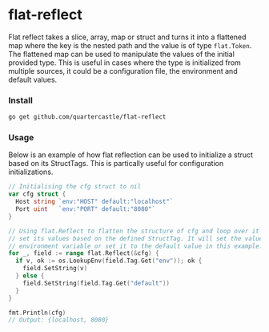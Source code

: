 # flat-reflect

Flat reflect takes a slice, array, map or struct and turns it into a flattened map
where the key is the nested path and the value is of type `flat.Token`.
The flattened map can be used to manipulate the values of the initial provided type.
This is useful in cases where the type is initialized from multiple sources,
it could be a configuration file, the environment and default values.

### Install
```sh
go get github.com/quartercastle/flat-reflect
```

### Usage
Below is an example of how flat reflection can be used to initialize a struct
based on its StructTags. This is partically useful for configuration
initializations.
```go
// Initialising the cfg struct to nil
var cfg struct {
  Host string `env:"HOST" default:"localhost"`
  Port uint   `env:"PORT" default:"8080"`
}

// Using flat.Reflect to flatten the structure of cfg and loop over it to
// set its values based on the defined StructTag. It will set the value to either the
// environment variable or set it to the default value in this example.
for _, field := range flat.Reflect(&cfg) {
  if v, ok := os.LookupEnv(field.Tag.Get("env")); ok {
    field.SetString(v)
  } else {
    field.SetString(field.Tag.Get("default"))
  }
}

fmt.Println(cfg)
// Output: {localhost, 8080}
```

